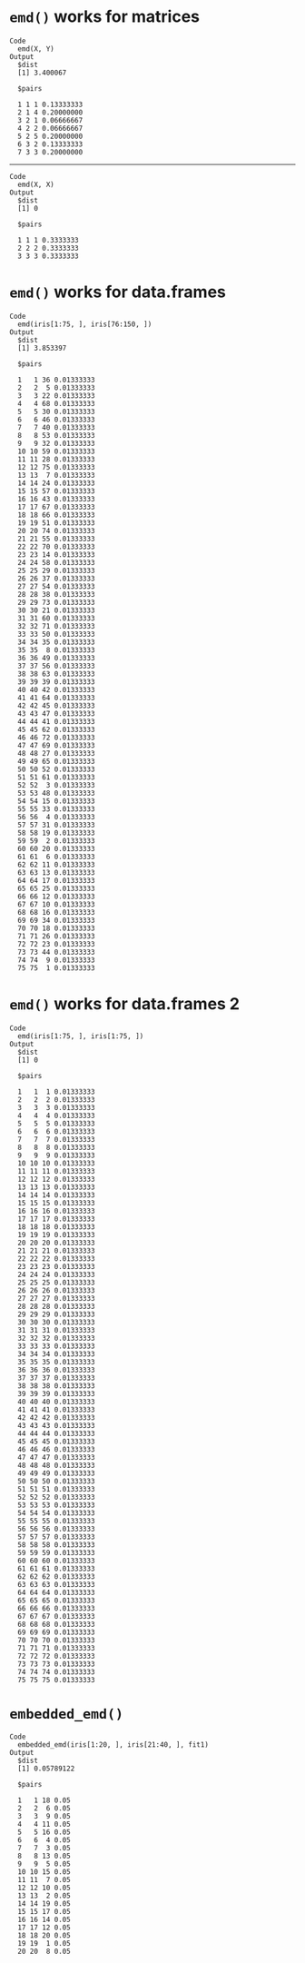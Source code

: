 # `emd()` works for matrices

    Code
      emd(X, Y)
    Output
      $dist
      [1] 3.400067
      
      $pairs
                      
      1 1 1 0.13333333
      2 1 4 0.20000000
      3 2 1 0.06666667
      4 2 2 0.06666667
      5 2 5 0.20000000
      6 3 2 0.13333333
      7 3 3 0.20000000
      

---

    Code
      emd(X, X)
    Output
      $dist
      [1] 0
      
      $pairs
                     
      1 1 1 0.3333333
      2 2 2 0.3333333
      3 3 3 0.3333333
      

# `emd()` works for data.frames

    Code
      emd(iris[1:75, ], iris[76:150, ])
    Output
      $dist
      [1] 3.853397
      
      $pairs
                         
      1   1 36 0.01333333
      2   2  5 0.01333333
      3   3 22 0.01333333
      4   4 68 0.01333333
      5   5 30 0.01333333
      6   6 46 0.01333333
      7   7 40 0.01333333
      8   8 53 0.01333333
      9   9 32 0.01333333
      10 10 59 0.01333333
      11 11 28 0.01333333
      12 12 75 0.01333333
      13 13  7 0.01333333
      14 14 24 0.01333333
      15 15 57 0.01333333
      16 16 43 0.01333333
      17 17 67 0.01333333
      18 18 66 0.01333333
      19 19 51 0.01333333
      20 20 74 0.01333333
      21 21 55 0.01333333
      22 22 70 0.01333333
      23 23 14 0.01333333
      24 24 58 0.01333333
      25 25 29 0.01333333
      26 26 37 0.01333333
      27 27 54 0.01333333
      28 28 38 0.01333333
      29 29 73 0.01333333
      30 30 21 0.01333333
      31 31 60 0.01333333
      32 32 71 0.01333333
      33 33 50 0.01333333
      34 34 35 0.01333333
      35 35  8 0.01333333
      36 36 49 0.01333333
      37 37 56 0.01333333
      38 38 63 0.01333333
      39 39 39 0.01333333
      40 40 42 0.01333333
      41 41 64 0.01333333
      42 42 45 0.01333333
      43 43 47 0.01333333
      44 44 41 0.01333333
      45 45 62 0.01333333
      46 46 72 0.01333333
      47 47 69 0.01333333
      48 48 27 0.01333333
      49 49 65 0.01333333
      50 50 52 0.01333333
      51 51 61 0.01333333
      52 52  3 0.01333333
      53 53 48 0.01333333
      54 54 15 0.01333333
      55 55 33 0.01333333
      56 56  4 0.01333333
      57 57 31 0.01333333
      58 58 19 0.01333333
      59 59  2 0.01333333
      60 60 20 0.01333333
      61 61  6 0.01333333
      62 62 11 0.01333333
      63 63 13 0.01333333
      64 64 17 0.01333333
      65 65 25 0.01333333
      66 66 12 0.01333333
      67 67 10 0.01333333
      68 68 16 0.01333333
      69 69 34 0.01333333
      70 70 18 0.01333333
      71 71 26 0.01333333
      72 72 23 0.01333333
      73 73 44 0.01333333
      74 74  9 0.01333333
      75 75  1 0.01333333
      

# `emd()` works for data.frames 2

    Code
      emd(iris[1:75, ], iris[1:75, ])
    Output
      $dist
      [1] 0
      
      $pairs
                         
      1   1  1 0.01333333
      2   2  2 0.01333333
      3   3  3 0.01333333
      4   4  4 0.01333333
      5   5  5 0.01333333
      6   6  6 0.01333333
      7   7  7 0.01333333
      8   8  8 0.01333333
      9   9  9 0.01333333
      10 10 10 0.01333333
      11 11 11 0.01333333
      12 12 12 0.01333333
      13 13 13 0.01333333
      14 14 14 0.01333333
      15 15 15 0.01333333
      16 16 16 0.01333333
      17 17 17 0.01333333
      18 18 18 0.01333333
      19 19 19 0.01333333
      20 20 20 0.01333333
      21 21 21 0.01333333
      22 22 22 0.01333333
      23 23 23 0.01333333
      24 24 24 0.01333333
      25 25 25 0.01333333
      26 26 26 0.01333333
      27 27 27 0.01333333
      28 28 28 0.01333333
      29 29 29 0.01333333
      30 30 30 0.01333333
      31 31 31 0.01333333
      32 32 32 0.01333333
      33 33 33 0.01333333
      34 34 34 0.01333333
      35 35 35 0.01333333
      36 36 36 0.01333333
      37 37 37 0.01333333
      38 38 38 0.01333333
      39 39 39 0.01333333
      40 40 40 0.01333333
      41 41 41 0.01333333
      42 42 42 0.01333333
      43 43 43 0.01333333
      44 44 44 0.01333333
      45 45 45 0.01333333
      46 46 46 0.01333333
      47 47 47 0.01333333
      48 48 48 0.01333333
      49 49 49 0.01333333
      50 50 50 0.01333333
      51 51 51 0.01333333
      52 52 52 0.01333333
      53 53 53 0.01333333
      54 54 54 0.01333333
      55 55 55 0.01333333
      56 56 56 0.01333333
      57 57 57 0.01333333
      58 58 58 0.01333333
      59 59 59 0.01333333
      60 60 60 0.01333333
      61 61 61 0.01333333
      62 62 62 0.01333333
      63 63 63 0.01333333
      64 64 64 0.01333333
      65 65 65 0.01333333
      66 66 66 0.01333333
      67 67 67 0.01333333
      68 68 68 0.01333333
      69 69 69 0.01333333
      70 70 70 0.01333333
      71 71 71 0.01333333
      72 72 72 0.01333333
      73 73 73 0.01333333
      74 74 74 0.01333333
      75 75 75 0.01333333
      

# `embedded_emd()`

    Code
      embedded_emd(iris[1:20, ], iris[21:40, ], fit1)
    Output
      $dist
      [1] 0.05789122
      
      $pairs
                   
      1   1 18 0.05
      2   2  6 0.05
      3   3  9 0.05
      4   4 11 0.05
      5   5 16 0.05
      6   6  4 0.05
      7   7  3 0.05
      8   8 13 0.05
      9   9  5 0.05
      10 10 15 0.05
      11 11  7 0.05
      12 12 10 0.05
      13 13  2 0.05
      14 14 19 0.05
      15 15 17 0.05
      16 16 14 0.05
      17 17 12 0.05
      18 18 20 0.05
      19 19  1 0.05
      20 20  8 0.05
      

